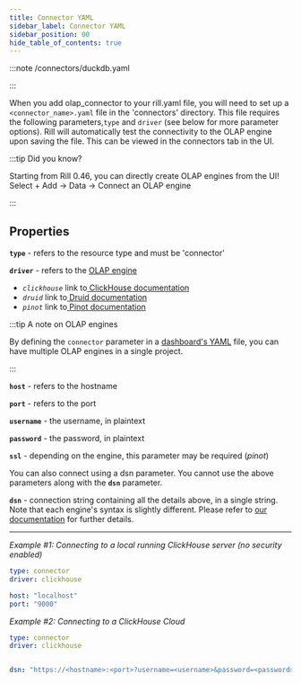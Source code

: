 ```yaml
---
title: Connector YAML
sidebar_label: Connector YAML 
sidebar_position: 00
hide_table_of_contents: true
---
```


:::note /connectors/duckdb.yaml



:::


When you add olap_connector to your rill.yaml file, you will need to set up a `<connector_name>.yaml` file in the 'connectors' directory. This file requires the following parameters,`type` and `driver` (see below for more parameter options). Rill will automatically test the connectivity to the OLAP engine upon saving the file. This can be viewed in the connectors tab in the UI.

:::tip Did you know?

Starting from Rill 0.46, you can directly create OLAP engines from the UI! 
Select + Add -> Data -> Connect an OLAP engine

:::


## Properties

**`type`** - refers to the resource type and must be 'connector'

**`driver`** - refers to the [OLAP engine](../olap-engines/multiple-olap.md)
- _`clickhouse`_ link to[ ClickHouse documentation](https://clickhouse.com/docs/en/intro)
- _`druid`_ link to[ Druid documentation](https://druid.apache.org/docs/latest/design/)
- _`pinot`_ link to[ Pinot documentation](https://docs.pinot.apache.org/)

:::tip A note on OLAP engines

By defining the `connector` parameter in a [dashboard's YAML](explore-dashboards.md) file, you can have multiple OLAP engines in a single project.

:::

**`host`** - refers to the hostname

**`port`** - refers to the port 

**`username`** - the username, in plaintext

**`password`** - the password, in plaintext

**`ssl`** - depending on the engine, this parameter may be required (_pinot_)


You can also connect using a dsn parameter. You cannot use the above parameters along with the **`dsn`** parameter.

**`dsn`** - connection string containing all the details above, in a single string. Note that each engine's syntax is slightly different. Please refer to [our documentation](https://docs.rilldata.com/reference/olap-engines/) for further details.

---
 
_Example #1: Connecting to a local running ClickHouse server (no security enabled)_
```yaml
type: connector
driver: clickhouse

host: "localhost"
port: "9000"
```

_Example #2: Connecting to a ClickHouse Cloud_
```yaml
type: connector
driver: clickhouse


dsn: "https://<hostname>:<port>?username=<username>&password=<password>&secure=true&skip_verify=true"

```
